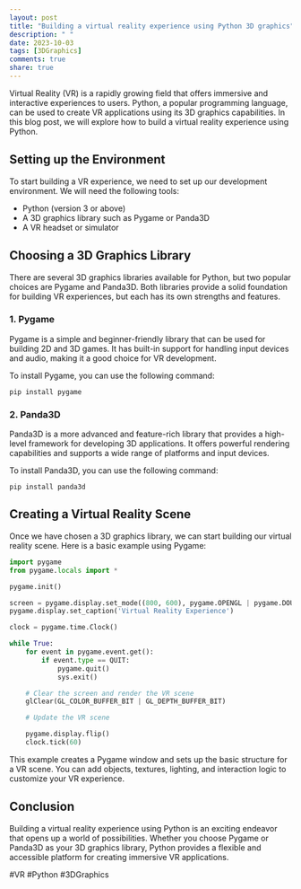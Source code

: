 ```yaml
---
layout: post
title: "Building a virtual reality experience using Python 3D graphics"
description: " "
date: 2023-10-03
tags: [3DGraphics]
comments: true
share: true
---
```


Virtual Reality (VR) is a rapidly growing field that offers immersive and interactive experiences to users. Python, a popular programming language, can be used to create VR applications using its 3D graphics capabilities. In this blog post, we will explore how to build a virtual reality experience using Python.

## Setting up the Environment

To start building a VR experience, we need to set up our development environment. We will need the following tools:
- Python (version 3 or above)
- A 3D graphics library such as Pygame or Panda3D
- A VR headset or simulator

## Choosing a 3D Graphics Library

There are several 3D graphics libraries available for Python, but two popular choices are Pygame and Panda3D. Both libraries provide a solid foundation for building VR experiences, but each has its own strengths and features.

### 1. Pygame

Pygame is a simple and beginner-friendly library that can be used for building 2D and 3D games. It has built-in support for handling input devices and audio, making it a good choice for VR development.

To install Pygame, you can use the following command:

```
pip install pygame
```

### 2. Panda3D

Panda3D is a more advanced and feature-rich library that provides a high-level framework for developing 3D applications. It offers powerful rendering capabilities and supports a wide range of platforms and input devices.

To install Panda3D, you can use the following command:

```
pip install panda3d
```

## Creating a Virtual Reality Scene

Once we have chosen a 3D graphics library, we can start building our virtual reality scene. Here is a basic example using Pygame:

```python
import pygame
from pygame.locals import *

pygame.init()

screen = pygame.display.set_mode((800, 600), pygame.OPENGL | pygame.DOUBLEBUF)
pygame.display.set_caption('Virtual Reality Experience')

clock = pygame.time.Clock()

while True:
    for event in pygame.event.get():
        if event.type == QUIT:
            pygame.quit()
            sys.exit()

    # Clear the screen and render the VR scene
    glClear(GL_COLOR_BUFFER_BIT | GL_DEPTH_BUFFER_BIT)

    # Update the VR scene

    pygame.display.flip()
    clock.tick(60)
```

This example creates a Pygame window and sets up the basic structure for a VR scene. You can add objects, textures, lighting, and interaction logic to customize your VR experience.

## Conclusion

Building a virtual reality experience using Python is an exciting endeavor that opens up a world of possibilities. Whether you choose Pygame or Panda3D as your 3D graphics library, Python provides a flexible and accessible platform for creating immersive VR applications.

#VR #Python #3DGraphics